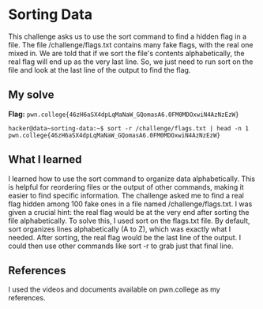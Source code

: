 # Sorting Data
This challenge asks us to use the sort command to find a hidden flag in a file. The file /challenge/flags.txt contains many fake flags, with the real one mixed in.
We are told that if we sort the file's contents alphabetically, the real flag will end up as the very last line. 
So, we just need to run sort on the file and look at the last line of the output to find the flag.

## My solve
**Flag:** `pwn.college{46zH6aSX4dpLqMaNaW_GQomasA6.0FM0MDOxwiN4AzNzEzW}`

```
hacker@data~sorting-data:~$ sort -r /challenge/flags.txt | head -n 1
pwn.college{46zH6aSX4dpLqMaNaW_GQomasA6.0FM0MDOxwiN4AzNzEzW}

```

## What I learned
I learned how to use the sort command to organize data alphabetically. This is helpful for reordering files or the output of other commands, making it easier to find specific information.
The challenge asked me to find a real flag hidden among 100 fake ones in a file named /challenge/flags.txt. I was given a crucial hint: the real flag would be at the very end after sorting the file alphabetically.
To solve this, I used sort on the flags.txt file. By default, sort organizes lines alphabetically (A to Z), which was exactly what I needed. After sorting, the real flag would be the last line of the output. I could then use other commands like sort -r to grab just that final line.

## References 
I used the videos and documents available on pwn.college as my references.
